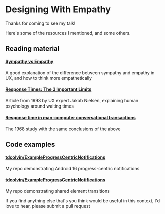 # Designing With Empathy

Thanks for coming to see my talk!

Here's some of the resources I mentioned, and some others.

## Reading material
#### [Sympathy vs Empathy](https://www.nngroup.com/articles/sympathy-vs-empathy-ux/)
A good explanation of the difference between sympathy and empathy in UX, and how to think more empathetically

#### [Response Times: The 3 Important Limits](https://www.nngroup.com/articles/response-times-3-important-limits/)
Article from 1993 by UX expert Jakob Nielsen, explaining human psychology around waiting times

#### [Response time in man-computer conversational transactions](https://yusufarslan.net/sites/yusufarslan.net/files/upload/content/Miller1968.pdf)
The 1968 study with the same conclusions of the above

## Code examples
#### [tdcolvin/ExampleProgressCentricNotifications](https://github.com/tdcolvin/ExampleProgressCentricNotifications)
My repo demonstrating Android 16 progress-centric notifications

#### [tdcolvin/ExampleProgressCentricNotifications](https://github.com/tdcolvin/ExampleSharedObjectTransition)
My repo demonstrating shared element transitions


If you find anything else that's you think would be useful in this context, I'd love to hear, please submit a pull request


